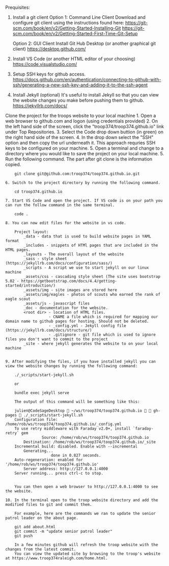 

Prequisites:

1. Install a git client
    Option 1: Command Line Client
        Download and configure git client using the instructions found here:
        https://git-scm.com/book/en/v2/Getting-Started-Installing-Git
        https://git-scm.com/book/en/v2/Getting-Started-First-Time-Git-Setup

    Option 2: GUI Client
        Install Git Hub Desktop (or another graphical git client)
        https://desktop.github.com/

2. Install VS Code (or another HTML editor of your choosing)
    https://code.visualstudio.com/

3. Setup SSH keys for github access.
    https://docs.github.com/en/authentication/connecting-to-github-with-ssh/generating-a-new-ssh-key-and-adding-it-to-the-ssh-agent

4. Install Jekyll (optional)
    It's useful to install Jekyll so that you can view the website changes you make before pushing them to github.
    https://jekyllrb.com/docs/


Clone the project for the troops website to your local machine
    1. Open a web browser to github.com and logon (using credentials provided)
    2. On the left hand side of the screen, click the "troop374/troop374.github.io" link under Top Repositories.
    3. Select the Code drop down buttion (in green) on the right hand side of the screen.
    4. In the drop down select the "SSH" option and then copy the url underneath it. This approach requries SSH keys to be configured on your machine.
    5. Open a terminal and change to a directory where you would like to save the project on your local machine. 
    5. Run the following command. The part after git clone is the information copied.
        
        git clone git@github.com:troop374/toop374.github.io.git

    6. Switch to the project directory by running the following command.

        cd troop374.github.io

    7. Start VS Code and open the project. If VS code is on your path you can run the follow command in the same terminal.

        code .

    8. You can now edit files for the website in vs code. 

        Project layout:
            _data - data that is used to build website pages in YAML format
            _includes - snippets of HTMl pages that are included in the HTML pages.
            _layouts - The overall layout of the website
            _sass - style sheet (https://jekyllrb.com/docs/configuration/sass/)
            _scripts - A script we use to start jekyll on our linux machine
            _assets/css - cascading style sheet (The site uses bootstrap 5.02 - https://getbootstrap.com/docs/4.4/getting-started/introduction/)
            _assets/img - site images are stored here
            _assets/img/eagles - photos of scouts who earned the rank of eagle scout
            _assets/js - javascript files
            _doc - documentation for the website. 
            <root dir> - location of HTML files. 
                       - CNAME a file which is required for mapping our domain name to github pages for hosting. Should not be deleted.
                       - _config.yml - Jekyll config file (https://jekyllrb.com/docs/structure/)
                       - .gitignore - git file which is used to ignore files you don't want to commit to the project
            _site - where jekyll generates the website to on your local machine


    9. After modifying the files, if you have installed jekyll you can view the website changes by running the following command:

        ./_scripts/start-jekyll.sh

        or 

        bundle exec jekyll serve

        The output of this command will be something like this:

        julien@CodeSageDesktop  ~/ws/troop374/toop374.github.io   gh-pages  ./_scripts/start-jekyll.sh 
        Configuration file: /home/rob/ws/troop374/toop374.github.io/_config.yml
        To use retry middleware with Faraday v2.0+, install `faraday-retry` gem
                    Source: /home/rob/ws/troop374/toop374.github.io
            Destination: /home/rob/ws/troop374/toop374.github.io/_site
        Incremental build: disabled. Enable with --incremental
            Generating... 
                        done in 0.827 seconds.
        Auto-regeneration: enabled for '/home/rob/ws/troop374/toop374.github.io'
            Server address: http://127.0.0.1:4000
        Server running... press ctrl-c to stop.


        You can then open a web browser to http://127.0.0.1:4000 to see the website.

    10. In the terminal open to the troop website directory and add the modified files to git and commit them.

        For example, here are the commands we ran to update the senior patrol leader on the about page.

        git add about.html
        git commit -m "update senior patrol leader"
        git push

        In a few minutes github will refresh the troop website with the changes from the latest commit.
        You can view the updated site by browsing to the troop's website at https://www.troop374raleigh.com/home.html.



    


